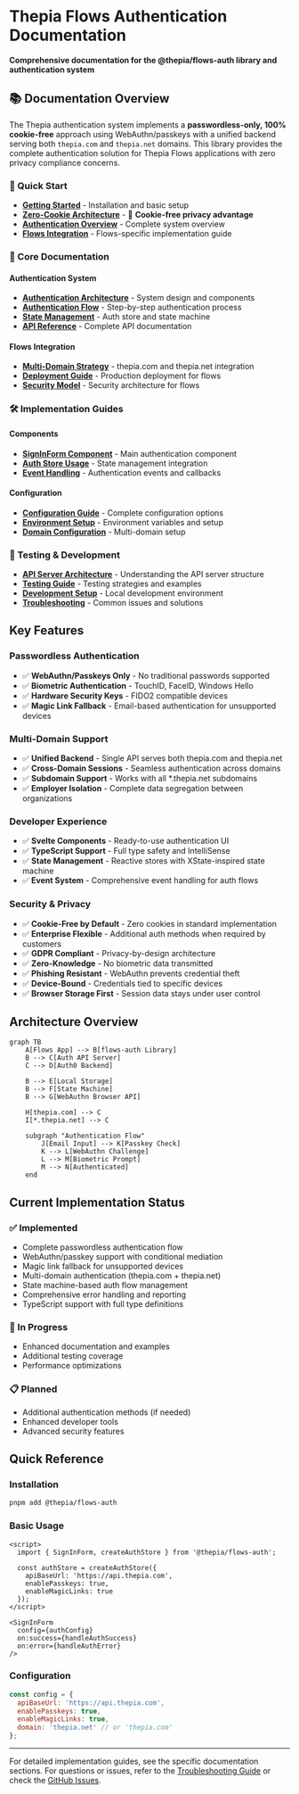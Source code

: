 # Thepia Flows Authentication Documentation

**Comprehensive documentation for the @thepia/flows-auth library and authentication system**

## 📚 Documentation Overview

The Thepia authentication system implements a **passwordless-only, 100% cookie-free** approach using WebAuthn/passkeys with a unified backend serving both `thepia.com` and `thepia.net` domains. This library provides the complete authentication solution for Thepia Flows applications with zero privacy compliance concerns.

### **🚀 Quick Start**

- **[Getting Started](./GETTING_STARTED.md)** - Installation and basic setup
- **[Zero-Cookie Architecture](./privacy/zero-cookie-architecture.md)** - 🍪 **Cookie-free privacy advantage**
- **[Authentication Overview](./auth/README.md)** - Complete system overview
- **[Flows Integration](./flows/README.md)** - Flows-specific implementation guide

### **🔧 Core Documentation**

#### Authentication System
- **[Authentication Architecture](./auth/architecture.md)** - System design and components
- **[Authentication Flow](./auth/flow.md)** - Step-by-step authentication process
- **[State Management](./auth/state-management.md)** - Auth store and state machine
- **[API Reference](./auth/api-reference.md)** - Complete API documentation

#### Flows Integration
- **[Multi-Domain Strategy](./flows/multi-domain.md)** - thepia.com and thepia.net integration
- **[Deployment Guide](./flows/deployment.md)** - Production deployment for flows
- **[Security Model](./flows/security.md)** - Security architecture for flows

### **🛠️ Implementation Guides**

#### Components
- **[SignInForm Component](./components/signin-form.md)** - Main authentication component
- **[Auth Store Usage](./components/auth-store.md)** - State management integration
- **[Event Handling](./components/events.md)** - Authentication events and callbacks

#### Configuration
- **[Configuration Guide](./configuration/README.md)** - Complete configuration options
- **[Environment Setup](./configuration/environment.md)** - Environment variables and setup
- **[Domain Configuration](./configuration/domains.md)** - Multi-domain setup

### **🧪 Testing & Development**

- **[API Server Architecture](./development/api-server-architecture.md)** - Understanding the API server structure
- **[Testing Guide](./testing/README.md)** - Testing strategies and examples
- **[Development Setup](./development/README.md)** - Local development environment
- **[Troubleshooting](./troubleshooting/README.md)** - Common issues and solutions

## Key Features

### **Passwordless Authentication**
- ✅ **WebAuthn/Passkeys Only** - No traditional passwords supported
- ✅ **Biometric Authentication** - TouchID, FaceID, Windows Hello
- ✅ **Hardware Security Keys** - FIDO2 compatible devices
- ✅ **Magic Link Fallback** - Email-based authentication for unsupported devices

### **Multi-Domain Support**
- ✅ **Unified Backend** - Single API serves both thepia.com and thepia.net
- ✅ **Cross-Domain Sessions** - Seamless authentication across domains
- ✅ **Subdomain Support** - Works with all *.thepia.net subdomains
- ✅ **Employer Isolation** - Complete data segregation between organizations

### **Developer Experience**
- ✅ **Svelte Components** - Ready-to-use authentication UI
- ✅ **TypeScript Support** - Full type safety and IntelliSense
- ✅ **State Management** - Reactive stores with XState-inspired state machine
- ✅ **Event System** - Comprehensive event handling for auth flows

### **Security & Privacy**
- ✅ **Cookie-Free by Default** - Zero cookies in standard implementation
- ✅ **Enterprise Flexible** - Additional auth methods when required by customers
- ✅ **GDPR Compliant** - Privacy-by-design architecture
- ✅ **Zero-Knowledge** - No biometric data transmitted
- ✅ **Phishing Resistant** - WebAuthn prevents credential theft
- ✅ **Device-Bound** - Credentials tied to specific devices
- ✅ **Browser Storage First** - Session data stays under user control

## Architecture Overview

```mermaid
graph TB
    A[Flows App] --> B[flows-auth Library]
    B --> C[Auth API Server]
    C --> D[Auth0 Backend]
    
    B --> E[Local Storage]
    B --> F[State Machine]
    B --> G[WebAuthn Browser API]
    
    H[thepia.com] --> C
    I[*.thepia.net] --> C
    
    subgraph "Authentication Flow"
        J[Email Input] --> K[Passkey Check]
        K --> L[WebAuthn Challenge]
        L --> M[Biometric Prompt]
        M --> N[Authenticated]
    end
```

## Current Implementation Status

### **✅ Implemented**
- Complete passwordless authentication flow
- WebAuthn/passkey support with conditional mediation
- Magic link fallback for unsupported devices
- Multi-domain authentication (thepia.com + thepia.net)
- State machine-based auth flow management
- Comprehensive error handling and reporting
- TypeScript support with full type definitions

### **🔄 In Progress**
- Enhanced documentation and examples
- Additional testing coverage
- Performance optimizations

### **📋 Planned**
- Additional authentication methods (if needed)
- Enhanced developer tools
- Advanced security features

## Quick Reference

### Installation
```bash
pnpm add @thepia/flows-auth
```

### Basic Usage
```svelte
<script>
  import { SignInForm, createAuthStore } from '@thepia/flows-auth';
  
  const authStore = createAuthStore({
    apiBaseUrl: 'https://api.thepia.com',
    enablePasskeys: true,
    enableMagicLinks: true
  });
</script>

<SignInForm 
  config={authConfig}
  on:success={handleAuthSuccess}
  on:error={handleAuthError}
/>
```

### Configuration
```javascript
const config = {
  apiBaseUrl: 'https://api.thepia.com',
  enablePasskeys: true,
  enableMagicLinks: true,
  domain: 'thepia.net' // or 'thepia.com'
};
```

---

For detailed implementation guides, see the specific documentation sections. For questions or issues, refer to the [Troubleshooting Guide](./troubleshooting/README.md) or check the [GitHub Issues](https://github.com/thepia/flows-auth/issues).
